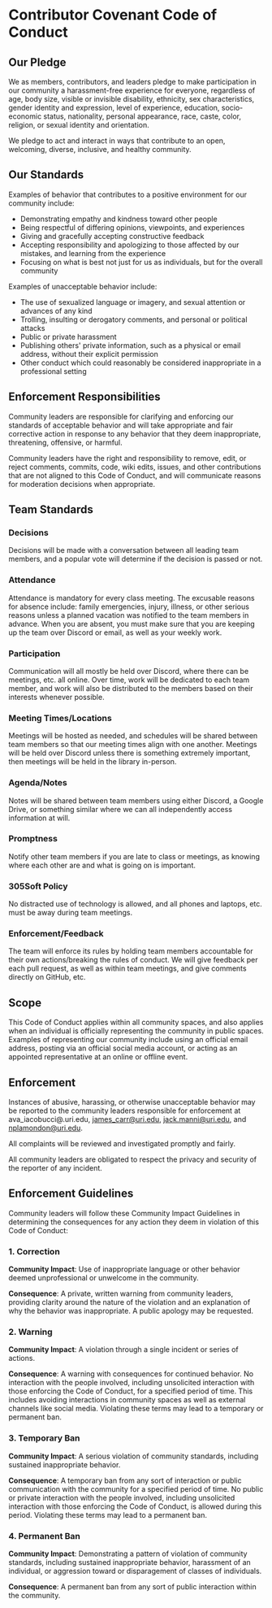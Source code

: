 # Contributor Covenant Code of Conduct

## Our Pledge

We as members, contributors, and leaders pledge to make participation in our
community a harassment-free experience for everyone, regardless of age, body
size, visible or invisible disability, ethnicity, sex characteristics, gender
identity and expression, level of experience, education, socio-economic status,
nationality, personal appearance, race, caste, color, religion, or sexual
identity and orientation.

We pledge to act and interact in ways that contribute to an open, welcoming,
diverse, inclusive, and healthy community.

## Our Standards

Examples of behavior that contributes to a positive environment for our
community include:

* Demonstrating empathy and kindness toward other people
* Being respectful of differing opinions, viewpoints, and experiences
* Giving and gracefully accepting constructive feedback
* Accepting responsibility and apologizing to those affected by our mistakes,
  and learning from the experience
* Focusing on what is best not just for us as individuals, but for the overall
  community

Examples of unacceptable behavior include:

* The use of sexualized language or imagery, and sexual attention or advances of
  any kind
* Trolling, insulting or derogatory comments, and personal or political attacks
* Public or private harassment
* Publishing others' private information, such as a physical or email address,
  without their explicit permission
* Other conduct which could reasonably be considered inappropriate in a
  professional setting

## Enforcement Responsibilities

Community leaders are responsible for clarifying and enforcing our standards of
acceptable behavior and will take appropriate and fair corrective action in
response to any behavior that they deem inappropriate, threatening, offensive,
or harmful.

Community leaders have the right and responsibility to remove, edit, or reject
comments, commits, code, wiki edits, issues, and other contributions that are
not aligned to this Code of Conduct, and will communicate reasons for moderation
decisions when appropriate.


## Team Standards

### Decisions

Decisions will be made with a conversation between all leading team members, and a popular vote will determine if the decision is passed or not.

### Attendance

Attendance is mandatory for every class meeting. The excusable reasons for absence include: family emergencies, injury, illness, or other serious reasons unless a planned vacation was notified to the team members in advance. When you are absent, you must make sure that you are keeping up the team over Discord or email, as well as your weekly work. 

### Participation

Communication will all mostly be held over Discord, where there can be meetings, etc. all online. Over time, work will be dedicated to each team member, and work will also be distributed to the members based on their interests whenever possible. 

### Meeting Times/Locations

Meetings will be hosted as needed, and schedules will be shared between team members so that our meeting times align with one another. Meetings will be held over Discord unless there is something extremely important, then meetings will be held in the library in-person. 

### Agenda/Notes

Notes will be shared between team members using either Discord, a Google Drive, or something similar where we can all independently access information at will.

### Promptness

Notify other team members if you are late to class or meetings, as knowing where each other are and what is going on is important. 

### 305Soft Policy

No distracted use of technology is allowed, and all phones and laptops, etc. must be away during team meetings.

### Enforcement/Feedback 

The team will enforce its rules by holding team members accountable for their own actions/breaking the rules of conduct. We will give feedback per each pull request, as well as within team meetings, and give comments directly on GitHub, etc. 



## Scope

This Code of Conduct applies within all community spaces, and also applies when
an individual is officially representing the community in public spaces.
Examples of representing our community include using an official email address,
posting via an official social media account, or acting as an appointed
representative at an online or offline event.

## Enforcement

Instances of abusive, harassing, or otherwise unacceptable behavior may be
reported to the community leaders responsible for enforcement at
ava_iacobucci@.uri.edu, james_carr@uri.edu, jack.manni@uri.edu, and nplamondon@uri.edu.

All complaints will be reviewed and investigated promptly and fairly.

All community leaders are obligated to respect the privacy and security of the
reporter of any incident.

## Enforcement Guidelines

Community leaders will follow these Community Impact Guidelines in determining
the consequences for any action they deem in violation of this Code of Conduct:

### 1. Correction

**Community Impact**: Use of inappropriate language or other behavior deemed
unprofessional or unwelcome in the community.

**Consequence**: A private, written warning from community leaders, providing
clarity around the nature of the violation and an explanation of why the
behavior was inappropriate. A public apology may be requested.

### 2. Warning

**Community Impact**: A violation through a single incident or series of
actions.

**Consequence**: A warning with consequences for continued behavior. No
interaction with the people involved, including unsolicited interaction with
those enforcing the Code of Conduct, for a specified period of time. This
includes avoiding interactions in community spaces as well as external channels
like social media. Violating these terms may lead to a temporary or permanent
ban.

### 3. Temporary Ban

**Community Impact**: A serious violation of community standards, including
sustained inappropriate behavior.

**Consequence**: A temporary ban from any sort of interaction or public
communication with the community for a specified period of time. No public or
private interaction with the people involved, including unsolicited interaction
with those enforcing the Code of Conduct, is allowed during this period.
Violating these terms may lead to a permanent ban.

### 4. Permanent Ban

**Community Impact**: Demonstrating a pattern of violation of community
standards, including sustained inappropriate behavior, harassment of an
individual, or aggression toward or disparagement of classes of individuals.

**Consequence**: A permanent ban from any sort of public interaction within the
community.
